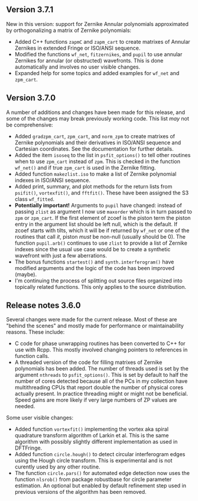 ## Version 3.7.1

New in this version: support for Zernike Annular polynomials approximated by orthogonalizing a matrix of Zernike polynomials:

* Added C++ functions `zapmC` and `zapm_cart` to create matrixes of Annular Zernikes in extended Fringe or ISO/ANSI sequence.
* Modified the functions `wf_net`, `fitzernikes`, and `pupil` to use annular Zernikes for annular (or obstructed) wavefronts. This is done automatically and involves no user visible changes.
* Expanded help for some topics and added examples for `wf_net` and `zpm_cart`.

## Version 3.7.0

A number of additions and changes have been made for this release, and some of the changes may break previously working code. This list _may_ not be comprehensive:

* Added `gradzpm_cart`, `zpm_cart`, and `norm_zpm` to create matrixes of Zernike polynomials and their derivatives in ISO/ANSI sequence and Cartesian coordinates. See the documentation for further details.
* Added the item `isoseq` to the list in `psfit_options()` to tell other routines when to use `zpm_cart` instead of `zpm`. This is checked in the function `wf_net()` and if true `zpm_cart` is used in the Zernike fitting.
* Added function `makezlist.iso` to make a list of Zernike polynomial indexes in ISO/ANSI sequence.
* Added print, summary, and plot methods for the return lists from `psifit()`, `vortexfit()`, and `fftfit()`. These have been assigned the S3 class `wf_fitted`.
* **Potentially important!** Arguments to `pupil` have changed: instead of passing `zlist` as argument I now use `maxorder` which is in turn passed to `zpm` or `zpm_cart`. If the first element of zcoef is the piston term the piston entry in the argument list should be left null, which is the default. If zcoef starts with tilts, which it will be if returned by `wf_net` or one of the routines that call _it_, piston _must_ be non-null (usually should be 0). The function `pupil.arb()` continues to use `zlist` to provide a list of Zernike indexes since the usual use case would be to create a synthetic wavefront with just a few aberrations.
* The bonus functions `startest()` and `synth.interferogram()` have modified arguments and the logic of the code has been improved (maybe).
* I'm continuing the process of splitting out source files organized into topically related functions. This only applies to the source distribution.

## Release notes 3.6.0

Several changes were made for the current release. Most of these are "behind the scenes" and mostly made for performance or maintainability reasons. These include:

* C code for phase unwrapping routines has been converted to C++ for use with Rcpp. This mostly involved changing pointers to references in function calls.
* A threaded version of the code for filling matrixes of Zernike polynomials has been added. The number of threads used is set by the argument `nthreads` to `psfit_options()`. This is set by default to half the number of cores detected because all of the PCs in my collection have multithreading CPUs that report double the number of physical cores actually present. In practice threading might or might not be beneficial. Speed gains are more likely if very large numbers of ZP values are needed.

Some user visible changes:

* Added function `vortexfit()` implementing the vortex aka spiral quadrature transform algorithm of Larkin et al. This is the same algorithm with possibly slightly different implementation as used in DFTFringe.
* Added function `circle.hough()` to detect circular interferogram edges using the Hough circle transform. This is experimental and is not curently used by any other routine.
* The function `circle.pars()` for automated edge detection now uses the function `nlsrob()` from package robustbase for circle parameter estimation. An optional but enabled by default refinement step used in previous versions of the algorithm has been removed.

